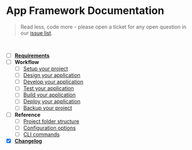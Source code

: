 # App Framework Documentation

> Read less, code more - please open a ticket for any open question in our [issue list](https://github.com/scriptPilot/app-framework/issues).

<br />

- [ ] **[Requirements](docs/requirements.md)**
- [ ] **Workflow**
  - [ ] [Setup your project](#)
  - [ ] [Design your application](#)
  - [ ] [Develop your application](#)
  - [ ] [Test your application](#)
  - [ ] [Build your application](#)
  - [ ] [Deploy your application](#)
  - [ ] [Backup your project](#)
- [ ] **Reference**
  - [ ] [Project folder structure](#)
  - [ ] [Configuration options](#)
  - [ ] [CLI commands](#)
- [x] **[Changelog](docs/changelog.md)**
